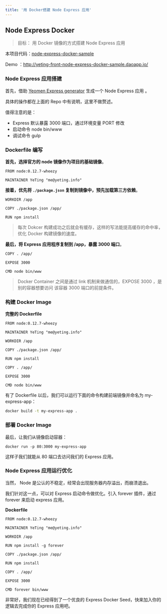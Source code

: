 ```yaml
---
title: '用 Docker搭建 Node Express 应用'
---
```


<!-- reviewed by fiona -->

## Node Express Docker
> 目标： 用 Docker 镜像的方式搭建 Node Express 应用

本项目代码：[node-express-docker-sample](https://github.com/Ye-Ting/node-express-docker-sample)

Demo ：http://yeting-front-node-express-docker-sample.daoapp.io/

### Node Express 应用搭建

首先，借助 [Yeomen Express generator](https://github.com/petecoop/generator-express) 生成一个 Node Express 应用 。

具体的操作都在上面的 Repo 中有说明，这里不做赘述。

值得注意的是：

- Express 默认暴露 3000 端口，通过环境变量 PORT 修改
- 启动命令 node bin/www 
- 调试命令 gulp 

### Dockerfile 编写

**首先，选择官方的 node 镜像作为项目的基础镜像**。

```
FROM node:0.12.7-wheezy

MAINTAINER YeTing "me@yeting.info"
```

**接着，优先将 `./package.json` 复制到镜像中，预先加载第三方依赖**。

```
WORKDIR /app

COPY ./package.json /app/

RUN npm install
```

> 每次 Dokcer 构建成功之后就会有缓存，这样的写法能提高缓存的命中率，优化 Docker 构建镜像的速度。

**最后，将 Express 应用程序复制到 /app，暴露 3000 端口**。

```
COPY . /app/
 
EXPOSE 3000

CMD node bin/www 
```

> Docker Container 之间是通过 link 机制来做通信的，EXPOSE 3000 ，是别的容器想要访问 该容器 3000 端口的前提条件。

### 构建 Docker Image

**完整的 Dockerfile**

```
FROM node:0.12.7-wheezy

MAINTAINER YeTing "me@yeting.info"

WORKDIR /app

COPY ./package.json /app/

RUN npm install

COPY . /app/
 
EXPOSE 3000

CMD node bin/www 
```

有了 Dockerfile 以后，我们可以运行下面的命令构建前端镜像并命名为 my-express-app：

```bash
docker build -t my-express-app .
```

### 部署 Docker Image

最后，让我们从镜像启动容器：

```
docker run -p 80:3000 my-express-app
```

这样子我们就能从 80 端口去访问我们的 Express 应用。


### Node Express 应用运行优化

当然， Node 是公认的不稳定，经常会出现服务器内存溢出，而崩溃退出。

我们针对这一点，可以对 Express 启动命令做优化。引入 forever 插件，通过 forever 来启动 express 应用。

**Dockerfile** 

```
FROM node:0.12.7-wheezy

MAINTAINER YeTing "me@yeting.info"

WORKDIR /app

RUN npm install -g forever

COPY ./package.json /app/

RUN npm install

COPY . /app/
 
EXPOSE 3000

CMD forever bin/www 
```

非常好，我们现在已经得到了一个优良的 Express Docker Seed，快来加入你的逻辑去完成你的 Express 应用吧。